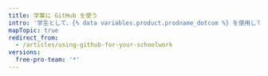 ```yaml
---
title: 学業に GitHub を使う
intro: '学生として、{% data variables.product.prodname_dotcom %} を使用して学校のプロジェクトで共同作業を行い、現場経験を積んでください。'
mapTopic: true
redirect_from:
  - /articles/using-github-for-your-schoolwork
versions:
  free-pro-team: '*'
---
```


